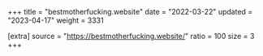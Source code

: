 +++
title = "bestmotherfucking.website"
date = "2022-03-22"
updated = "2023-04-17"
weight = 3331

[extra]
source = "https://bestmotherfucking.website/"
ratio = 100
size = 3
+++
